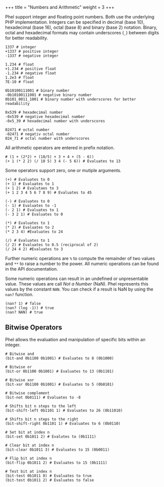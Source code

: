 +++
title = "Numbers and Arithmetic"
weight = 3
+++

Phel support integer and floating point numbers. Both use the underlying PHP implementation. Integers can be specified in decimal (base 10), hexadecimal (base 16), octal (base 8) and binary (base 2) notation. Binary, octal and hexadecimal formats may contain underscores (`_`) between digits for better readability.

```phel
1337 # integer
+1337 # positive integer
-1337 # negative integer

1.234 # float
+1.234 # positive float
-1.234 # negative float
1.2e3 # float
7E-10 # float

0b10100111001 # binary number
-0b10100111001 # negative binary number
0b101_0011_1001 # binary number with underscores for better readability

0x539 # hexadecimal number
-0x539 # negative hexadecimal number
-0x5_39 # hexadecimal number with underscores

02471 # octal number
-02471 # negativ octal number
024_71 # octal number with underscores
```

All arithmetic operators are entered in prefix notation.

```phel
# (1 + (2*2) + (10/5) + 3 + 4 + (5 - 6))
(+ 1 (* 2 2) (/ 10 5) 3 4 (- 5 6)) # Evaluates to 13
```

Some operators support zero, one or mutiple arguments.

```phel
(+) # Evaluates to 0
(+ 1) # Evaluates to 1
(+ 1 2) # Evalutaes to 3
(+ 1 2 3 4 5 6 7 8 9) # Evaluates to 45

(-) # Evaluates to 0
(- 1) # Evaluates to -1
(- 2 1) # Evaluates to 1
(- 3 2 1) # Evaluates to 0

(*) # Evaluates to 1
(* 2) # Evaluates to 2
(* 2 3 4) #Evaluates to 24

(/) # Evaluates to 1
(/ 2) # Evaluates to 0.5 (reciprocal of 2)
(/ 24 4 2) #Evaluates to 3
```

Further numeric operations are `%` to compute the remainder of two values and `**` to raise a number to the power. All numeric operations can be found in the API documentation.

Some numeric operations can result in an undefined or unpresentable value. These values are call _Not a Number_ (NaN). Phel represents this values by the constant `NAN`. You can check if a result is NaN by using the `nan?` function.

```phel
(nan? 1) # false
(nan? (log -1)) # true
(nan? NAN) # true
```

## Bitwise Operators

Phel allows the evaluation and manipulation of specific bits within an integer.

```phel
# Bitwise and
(bit-and 0b1100 0b1001) # Evaluates to 8 (0b1000)

# Bitwise or
(bit-or 0b1100 0b1001) # Evaluates to 13 (0b1101)

# Bitwise xor
(bit-xor 0b1100 0b1001) # Evaluates to 5 (0b0101)

# Bitwise complement
(bit-not 0b0111) # Evaluates to -8

# Shifts bit n steps to the left
(bit-shift-left 0b1101 1) # Evaluates to 26 (0b11010)

# Shifts bit n steps to the right
(bit-shift-right 0b1101 1) # Evaluates to 6 (0b0110)

# Set bit at index n
(bit-set 0b1011 2) # Evalutes to (0b1111)

# Clear bit at index n
(bit-clear 0b1011 3) # Evaluates to 15 (0b0011)

# Flip bit at index n
(bit-flip 0b1011 2) # Evaluates to 15 (0b1111)

# Test bit at index n
(bit-test 0b1011 0) # Evaluates to true
(bit-test 0b1011 2) # Evaluates to false
```